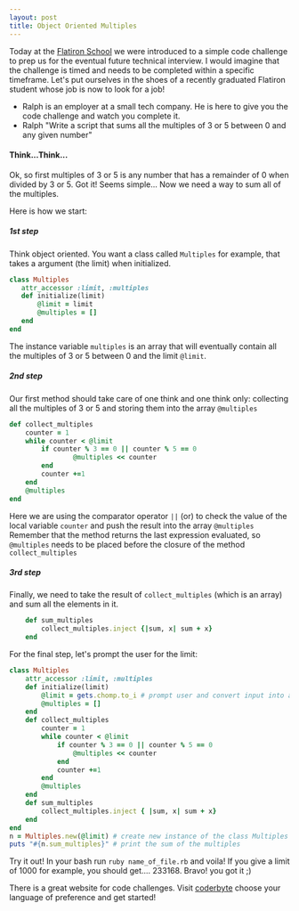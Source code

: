```yaml
---
layout: post
title: Object Oriented Multiples
---
```


Today at the [Flatiron School](http://flatironschool.com/) we were introduced to a simple code challenge to prep us for the eventual future technical interview.
I would imagine that the challenge is timed and needs to be completed within a specific timeframe.
Let's put ourselves in the shoes of a recently graduated Flatiron student whose job is now to look for a job!
 - Ralph is an employer at a small tech company. He is here to give you the code challenge and watch you complete it.
 - Ralph "Write a script that sums all the multiples of 3 or 5 between 0 and any given number"

 <h4>Think...Think...</h4>
 Ok, so first multiples of 3 or 5 is any number that has a remainder of 0 when divided by 3 or 5. Got it!
 Seems simple... Now we need a way to sum all of the multiples.

 Here is how we start:
 	<h5>1st step</h5>
 Think object oriented. You want a class called `Multiples` for example, that takes a argument (the limit) when initialized.

 ```Ruby
 class Multiples
 	attr_accessor :limit, :multiples
 	def initialize(limit)
 		@limit = limit
 		@multiples = []
 	end
 end
 ```
The instance variable `multiples` is an array that will eventually contain all the multiples of 3 or 5 between 0 and the limit `@limit`.
	<h5>2nd step</h5>
Our first method should take care of one think and one think only: collecting all the multiples of 3 or 5 and storing them into the array `@multiples`

```Ruby
def collect_multiples
	counter = 1
	while counter < @limit
		if counter % 3 == 0 || counter % 5 == 0
				@multiples << counter
		end
		counter +=1
	end
	@multiples
end
```
Here we are using the comparator operator `||` (or) to check the value of the local variable `counter` and push the result into the array `@multiples`
Remember that the method returns the last expression evaluated, so `@multiples` needs to be placed before the closure of the method `collect_multiples`
	<h5>3rd step</h5>
	Finally, we need to take the result of `collect_multiples` (which is an array) and sum all the elements in it.

```Ruby
	def sum_multiples
		collect_multiples.inject {|sum, x| sum + x}
	end
```

For the final step, let's prompt the user for the limit:

```Ruby
class Multiples
	attr_accessor :limit, :multiples
	def initialize(limit)
		@limit = gets.chomp.to_i # prompt user and convert input into an Fixnum
		@multiples = []
	end
	def collect_multiples
		counter = 1
		while counter < @limit
			if counter % 3 == 0 || counter % 5 == 0
				@multiples << counter
			end
			counter +=1
		end
		@multiples
	end
	def sum_multiples
		collect_multiples.inject { |sum, x| sum + x}
	end
end
n = Multiples.new(@limit) # create new instance of the class Multiples
puts "#{n.sum_multiples}" # print the sum of the multiples
```

Try it out!
In your bash run `ruby name_of_file.rb` and voila!
If you give a limit of 1000 for example, you should get.... 233168. Bravo! you got it ;)

There is a great website for code challenges. Visit [coderbyte](http://coderbyte.com/) choose your language of preference and get started!




